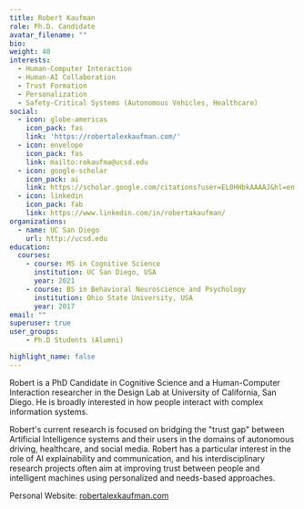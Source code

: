 ```yaml
---
title: Robert Kaufman
role: Ph.D. Candidate
avatar_filename: ""
bio: 
weight: 40
interests:
  - Human-Computer Interaction
  - Human-AI Collaboration
  - Trust Formation
  - Personalization
  - Safety-Critical Systems (Autonomous Vehicles, Healthcare)
social:
  - icon: globe-americas
    icon_pack: fas
    link: 'https://robertalexkaufman.com/'
  - icon: envelope
    icon_pack: fas
    link: mailto:rokaufma@ucsd.edu
  - icon: google-scholar
    icon_pack: ai
    link: https://scholar.google.com/citations?user=EL0HHbkAAAAJ&hl=en
  - icon: linkedin
    icon_pack: fab
    link: https://www.linkedin.com/in/robertakaufman/
organizations:
  - name: UC San Diego
    url: http://ucsd.edu
education:
  courses:
    - course: MS in Cognitive Science
      institution: UC San Diego, USA
      year: 2021
    - course: BS in Behavioral Neuroscience and Psychology
      institution: Ohio State University, USA
      year: 2017
email: ""
superuser: true
user_groups: 
    - Ph.D Students (Alumni)

highlight_name: false
---
```

Robert is a PhD Candidate in Cognitive Science and a Human-Computer Interaction researcher in the Design Lab at University of California, San Diego. He is broadly interested in how people interact with complex information systems.

Robert's current research is focused on bridging the "trust gap" between Artificial Intelligence systems and their users in the domains of autonomous driving, healthcare, and social media. Robert has a particular interest in the role of AI explainability and communication, and his interdisciplinary research projects often aim at improving trust between people and intelligent machines using personalized and needs-based approaches.

Personal Website: <a href="https://robertalexkaufman.com/">robertalexkaufman.com</a>
